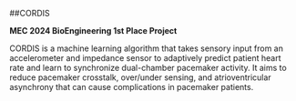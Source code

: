 ##CORDIS

**MEC 2024 BioEngineering 1st Place Project**

CORDIS is a machine learning algorithm that takes sensory input from an accelerometer and impedance sensor to adaptively predict patient heart rate and learn to synchronize dual-chamber pacemaker activity.
It aims to reduce pacemaker crosstalk, over/under sensing, and atrioventricular asynchrony that can cause complications in pacemaker patients.
